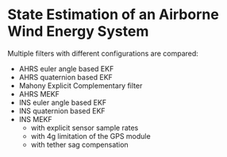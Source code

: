 # State Estimation of an Airborne Wind Energy System

Multiple filters with different configurations are compared:
- AHRS euler angle based EKF
- AHRS quaternion based EKF
- Mahony Explicit Complementary filter
- AHRS MEKF
- INS euler angle based EKF
- INS quaternion based EKF
- INS MEKF
	- with explicit sensor sample rates
	- with 4g limitation of the GPS module
	- with tether sag compensation

